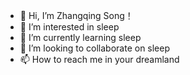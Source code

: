 - 👋 Hi, I’m Zhangqing Song！
- 👀 I’m interested in sleep
- 🌱 I’m currently learning sleep
- 💞️ I’m looking to collaborate on sleep
- 📫 How to reach me in your dreamland

<!---
szq-123/szq-123 is a ✨ special ✨ repository because its `README.md` (this file) appears on your GitHub profile.
You can click the Preview link to take a look at your changes.
--->
